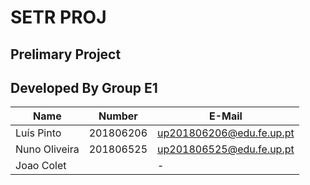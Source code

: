 # SETR PROJ

## Prelimary Project

## Developed By Group E1
| Name                      | Number    | E-Mail               |
| ------------------------- | --------- | ------------------   |
| Luís Pinto               | 201806206 | up201806206@edu.fe.up.pt |
| Nuno Oliveira             | 201806525 | up201806525@edu.fe.up.pt |
| Joao Colet           |   | - |